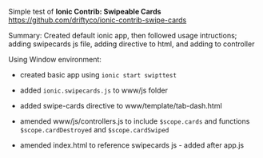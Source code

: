 Simple test of **Ionic Contrib: Swipeable Cards** 
https://github.com/driftyco/ionic-contrib-swipe-cards

Summary: Created default ionic app, then followed usage intructions; adding swipecards js file, adding directive to html, and adding to controller

Using Window environment:

 * created basic app using `ionic start swipttest`

 * added `ionic.swipecards.js` to www/js folder

 * added swipe-cards directive to www/template/tab-dash.html

 * amended www/js/controllers.js to include `$scope.cards` and functions `$scope.cardDestroyed` and `$scope.cardSwiped`

 * amended index.html to reference swipecards js - added after app.js



